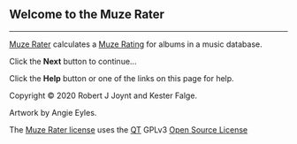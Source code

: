 ## Welcome to the Muze Rater

------

<a href="https://github.com/Jalopy-Tech/Muze-Rating-Suite/blob/master/Muze-Rater.md">Muze Rater</a> calculates a <a href="https://github.com/Jalopy-Tech/Muze-Rating-Suite/blob/master/Muze-Rating.md">Muze Rating</a> for albums in a music database.

Click the **Next** button to continue...

Click the **Help** button or one of the links on this page for help.

Copyright &copy; 2020 Robert J Joynt and Kester Falge.

Artwork by Angie Eyles.

The <a href="https://github.com/Jalopy-Tech/Muze-Rating-Suite/blob/master/LICENSE.md">Muze Rater license</a> uses the <a href="https://www.qt.io/">QT</a> GPLv3 <a href="https://doc.qt.io/qt-5/gpl.html">Open Source License</a>



